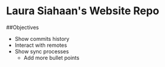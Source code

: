 # Laura Siahaan's Website Repo

##Objectives
* Show commits history
* Interact with remotes
* Show sync processes
	* Add more bullet points